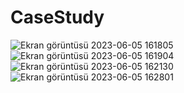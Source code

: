 # CaseStudy
![Ekran görüntüsü 2023-06-05 161805](https://github.com/saitozdemir/CaseStudy/assets/95757219/a175f6ba-9f89-4446-bae0-c72b39af4cbc)
![Ekran görüntüsü 2023-06-05 161904](https://github.com/saitozdemir/CaseStudy/assets/95757219/7f6cc925-5169-4b17-b1ee-ad18081c4369)
![Ekran görüntüsü 2023-06-05 162130](https://github.com/saitozdemir/CaseStudy/assets/95757219/32decef2-2f89-485d-b1f1-333a3b863fae)
![Ekran görüntüsü 2023-06-05 162801](https://github.com/saitozdemir/CaseStudy/assets/95757219/b64ea308-12f1-48e0-8a8e-8a9f3b8f1a30)

